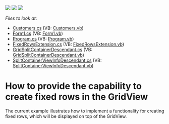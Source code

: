 <!-- default badges list -->
![](https://img.shields.io/endpoint?url=https://codecentral.devexpress.com/api/v1/VersionRange/128630994/16.1.4%2B)
[![](https://img.shields.io/badge/Open_in_DevExpress_Support_Center-FF7200?style=flat-square&logo=DevExpress&logoColor=white)](https://supportcenter.devexpress.com/ticket/details/E3045)
[![](https://img.shields.io/badge/📖_How_to_use_DevExpress_Examples-e9f6fc?style=flat-square)](https://docs.devexpress.com/GeneralInformation/403183)
<!-- default badges end -->
<!-- default file list -->
*Files to look at*:

* [Customers.cs](./CS/Customers.cs) (VB: [Customers.vb](./VB/Customers.vb))
* [Form1.cs](./CS/Form1.cs) (VB: [Form1.vb](./VB/Form1.vb))
* [Program.cs](./CS/Program.cs) (VB: [Program.vb](./VB/Program.vb))
* [FixedRowsExtension.cs](./CS/SplitDescendantWithExtension/FixedRowsExtension.cs) (VB: [FixedRowsExtension.vb](./VB/SplitDescendantWithExtension/FixedRowsExtension.vb))
* [GridSplitContainerDescendant.cs](./CS/SplitDescendantWithExtension/GridSplitContainerDescendant.cs) (VB: [GridSplitContainerDescendant.vb](./VB/SplitDescendantWithExtension/GridSplitContainerDescendant.vb))
* [SplitContainerViewInfoDescendant.cs](./CS/SplitDescendantWithExtension/SplitContainerViewInfoDescendant.cs) (VB: [SplitContainerViewInfoDescendant.vb](./VB/SplitDescendantWithExtension/SplitContainerViewInfoDescendant.vb))
<!-- default file list end -->
# How to provide the capability to create fixed rows in the GridView


<p>The current example illustrates how to implement a functionality for creating fixed rows, which will be displayed on top of the GridView.</p>

<br/>


